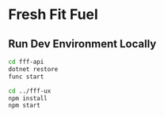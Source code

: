 # Fresh Fit Fuel

## Run Dev Environment Locally

``` bash
cd fff-api
dotnet restore
func start

cd ../fff-ux
npm install
npm start
```
